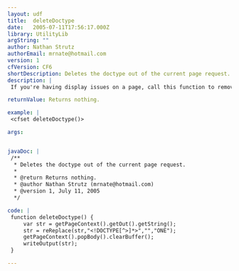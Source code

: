 ```yaml
---
layout: udf
title:  deleteDoctype
date:   2005-07-11T17:56:17.000Z
library: UtilityLib
argString: ""
author: Nathan Strutz
authorEmail: mrnate@hotmail.com
version: 1
cfVersion: CF6
shortDescription: Deletes the doctype out of the current page request.
description: |
 If you're having display issues on a page, call this function to remove the doctype from your request. This solves the display problems with using cfdump in CFMX under an XHTML doctype. You can modify this code to, for example, change a strict doctype to a transitional one.

returnValue: Returns nothing.

example: |
 <cfset deleteDoctype()>

args:


javaDoc: |
 /**
  * Deletes the doctype out of the current page request.
  * 
  * @return Returns nothing. 
  * @author Nathan Strutz (mrnate@hotmail.com) 
  * @version 1, July 11, 2005 
  */

code: |
 function deleteDoctype() {
     var str = getPageContext().getOut().getString();
     str = reReplace(str,"<!DOCTYPE[^>]*>","","ONE");
     getPageContext().popBody().clearBuffer();
     writeOutput(str);
 }

---
```


